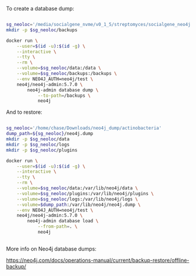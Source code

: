 To create a database dump:

```bash

sg_neoloc='/media/socialgene_nvme/v0_1_5/streptomyces/socialgene_neo4j'
mkdir -p $sg_neoloc/backups

docker run \
    --user=$(id -u):$(id -g) \
    --interactive \
    --tty \
    --rm \
    --volume=$sg_neoloc/data:/data \
    --volume=$sg_neoloc/backups:/backups \
    --env NEO4J_AUTH=neo4j/test \
    neo4j/neo4j-admin:5.7.0 \
        neo4j-admin database dump \
            --to-path=/backups \
            neo4j
```

And to restore:


```bash

sg_neoloc='/home/chase/Downloads/neo4j_dump/actinobacteria'
dump_path=${sg_neoloc}/neo4j.dump
mkdir -p $sg_neoloc/data
mkdir -p $sg_neoloc/logs
mkdir -p $sg_neoloc/plugins

docker run \
    --user=$(id -u):$(id -g) \
    --interactive \
    --tty \
    --rm \
    --volume=$sg_neoloc/data:/var/lib/neo4j/data \
    --volume=$sg_neoloc/plugins:/var/lib/neo4j/plugins \
    --volume=$sg_neoloc/logs:/var/lib/neo4j/logs \
    --volume=$dump_path:/var/lib/neo4j/neo4j.dump \
    --env NEO4J_AUTH=neo4j/test \
    neo4j/neo4j-admin:5.7.0 \
        neo4j-admin database load \
            --from-path=. \
            neo4j
            
```






More info on Neo4j database dumps:

https://neo4j.com/docs/operations-manual/current/backup-restore/offline-backup/
